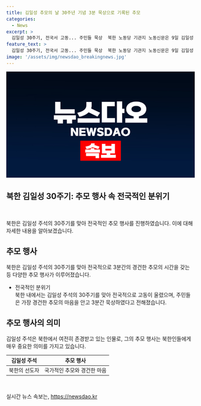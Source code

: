 ```yaml
---
title: 김일성 추모의 날 30주년 기념 3분 묵상으로 기록된 추모
categories:
  - News
excerpt: >
  김일성 30주기, 전국서 고동... 주민들 묵상  북한 노동당 기관지 노동신문은 9일 김일성 30주기를 맞이한 8일 전국적으로 일제히 고동이 울렸다고 보도했다. 주민들은 가장 경건한 추모의 마음을 안고 3분간 묵상했다고 신문은 전했다.
feature_text: >
  김일성 30주기, 전국서 고동... 주민들 묵상  북한 노동당 기관지 노동신문은 9일 김일성 30주기를 맞이한 8일 전국적으로 일제히 고동이 울렸다고 보도했다. 주민들은 가장 경건한 추모의 마음을 안고 3분간 묵상했다고 신문은 전했다.
image: '/assets/img/newsdao_breakingnews.jpg'
---
```


<p><img src="/assets/img/newsdao_breakingnews.jpg" alt="ontimetimes 속보" /></p>

<h2 data-ke-size="size26">북한 김일성 30주기: 추모 행사 속 전국적인 분위기</h2>

<p data-ke-size="size16">&nbsp;</p>

<p>북한은 김일성 주석의 30주기를 맞아 전국적인 추모 행사를 진행하였습니다. 이에 대해 자세한 내용을 알아보겠습니다.</p>

<h2 data-ke-size="size26">추모 행사</h2>

<p>북한은 김일성 주석의 30주기를 맞아 전국적으로 3분간의 경건한 추모의 시간을 갖는 등 다양한 추모 행사가 이루어졌습니다.</p>

<ul>
<li>전국적인 분위기</li>
북한 내에서는 김일성 주석의 30주기를 맞아 전국적으로 고동이 울렸으며, 주민들은 가장 경건한 추모의 마음을 안고 3분간 묵상하였다고 전해졌습니다.

</ul>

<h2 data-ke-size="size26">추모 행사의 의미</h2>

<p>김일성 주석은 북한에서 여전히 존경받고 있는 인물로, 그의 추모 행사는 북한인들에게 매우 중요한 의미를 가지고 있습니다.</p>

<table>
<thead>
<tr>
<th style="text-align: center;">김일성 주석</th>
<th style="text-align: center;">추모 행사</th>
</tr>
</thead>
<tbody>
<tr>
<td style="text-align: center;">북한의 선도자</td>
<td style="text-align: center;">국가적인 추모와 경건한 마음</td>
</tr>
</tbody>
</table>

<p data-ke-size="size16">&nbsp;</p>
실시간 뉴스 속보는, <a href="https://newsdao.kr" rel="dofollow">https://newsdao.kr</a>


